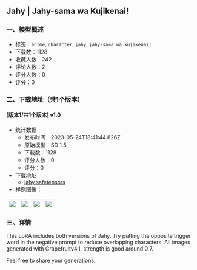 ## Jahy | Jahy-sama wa Kujikenai!
### 一、模型概述

- 标签：`anime`, `character`, `jahy`, `jahy-sama wa kujikenai!`
- 下载数：1128
- 收藏人数：242
- 评论人数：2
- 评分人数：0
- 评分：0

### 二、下载地址（共1个版本）

#### [版本1/共1个版本] v1.0

- 统计数据
  - 发布时间：2023-05-24T18:41:44.826Z
  - 原始模型：SD 1.5
  - 下载数：1128
  - 评分人数：0
  - 评分：0
- 下载地址
  - [jahy.safetensors](https://civitai.com/api/download/models/79117)
- 样例图像：

| <img src="https://image.civitai.com/xG1nkqKTMzGDvpLrqFT7WA/5ec90c06-27bb-4851-a042-47f04f8e60fe/width=450/887110.jpeg" /> | <img src="https://image.civitai.com/xG1nkqKTMzGDvpLrqFT7WA/231301c8-155c-492b-9fff-5569b0a22cf1/width=450/887108.jpeg" /> | <img src="https://image.civitai.com/xG1nkqKTMzGDvpLrqFT7WA/79f6ec6f-be3d-403c-bbe3-59297e47dff0/width=450/887111.jpeg" /> | <img src="https://image.civitai.com/xG1nkqKTMzGDvpLrqFT7WA/82d79a37-67c9-483d-8f5d-fae63c58574b/width=450/887112.jpeg" /> |
| ---- | ---- | ---- | ---- |


### 三、详情
<p>This LoRA includes both versions of Jahy. Try putting the opposite trigger word in the negative prompt to reduce overlapping characters. All images generated with Grapefruitv4.1, strength is good around 0.7.</p><p>Feel free to share your generations.</p>